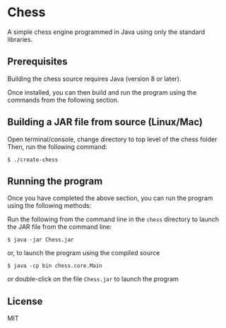 # Chess

A simple chess engine programmed in Java using only the standard libraries.

## Prerequisites
Building the chess source requires Java (version 8 or later).

Once installed, you can then build and run the program using the commands from the following section.

## Building a JAR file from source (Linux/Mac)
Open terminal/console, change directory to top level of the chess folder
Then, run the following command:
```
$ ./create-chess
```

## Running the program
Once you have completed the above section, you can run the program using the following methods:

Run the following from the command line in the `chess` directory to launch the JAR file from the command line:
```
$ java -jar Chess.jar
```
or, to launch the program using the compiled source
```
$ java -cp bin chess.core.Main
```
or double-click on the file `Chess.jar` to launch the program

## License
MIT
